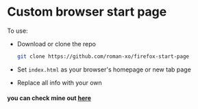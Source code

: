 # Custom browser start page

To use:
- Download or clone the repo

  ```bash
  git clone https://github.com/roman-xo/firefox-start-page
  ```

- Set `index.html` as your browser's homepage or new tab page
- Replace all info with your own

#### you can check mine out <a href=https://roman-xo.github.io/firefox-start-page/>here</a>

